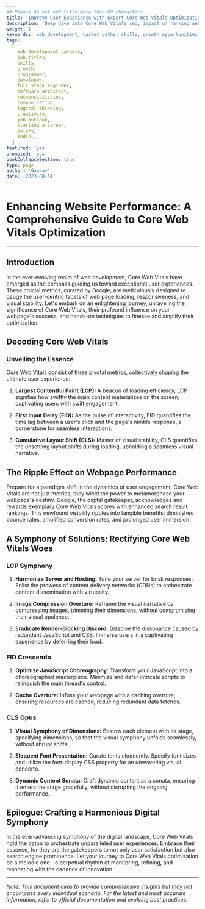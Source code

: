 ```yaml
---
## Please do not add title more than 60 characters.
title: 'Improve User Experience with Expert Core Web Vitals Optimization'
description: 'Deep dive into Core Web Vitals seo, impact on ranking website on google	and improve google ranking with CLS and FID, CLS'
weight: 1
keywords: 'web development, career paths, skills, growth opportunities, job titles, coding, programmer, developer, front end, back end, full stack, software architect, responsibilities, skills for web developers, growth in web development, job outlook, starting a career, FAQs, salary in India.'
tags:
  [
    web development careers,
    job titles,
    skills,
    growth,
    programmer,
    developer,
    full stack engineer,
    software architect,
    responsibilities,
    communication,
    logical thinking,
    creativity,
    job outlook,
    starting a career,
    salary,
    India.,
  ]
featured: 'yes'
promoted: 'yes'
bookCollapseSection: true
type: page
author: 'Gaurav'
date: '2023-08-14'
---
```


# Enhancing Website Performance: A Comprehensive Guide to Core Web Vitals Optimization

---

## Introduction

In the ever-evolving realm of web development, Core Web Vitals have emerged as the compass guiding us toward exceptional user experiences. These crucial metrics, curated by Google, are meticulously designed to gauge the user-centric facets of web page loading, responsiveness, and visual stability. Let's embark on an enlightening journey, unraveling the significance of Core Web Vitals, their profound influence on your webpage's success, and hands-on techniques to finesse and amplify their optimization.

## Decoding Core Web Vitals

### Unveiling the Essence

Core Web Vitals consist of three pivotal metrics, collectively shaping the ultimate user experience:

1. **Largest Contentful Paint (LCP):** A beacon of loading efficiency, LCP signifies how swiftly the main content materializes on the screen, captivating users with swift engagement.

2. **First Input Delay (FID):** As the pulse of interactivity, FID quantifies the time lag between a user's click and the page's nimble response, a cornerstone for seamless interactions.

3. **Cumulative Layout Shift (CLS):** Master of visual stability, CLS quantifies the unsettling layout shifts during loading, upholding a seamless visual narrative.

## The Ripple Effect on Webpage Performance

Prepare for a paradigm shift in the dynamics of user engagement. Core Web Vitals are not just metrics; they wield the power to metamorphose your webpage's destiny. Google, the digital gatekeeper, acknowledges and rewards exemplary Core Web Vitals scores with enhanced search result rankings. This newfound visibility ripples into tangible benefits: diminished bounce rates, amplified conversion rates, and prolonged user immersion.

## A Symphony of Solutions: Rectifying Core Web Vitals Woes

### LCP Symphony

1. **Harmonize Server and Hosting:** Tune your server for brisk responses. Enlist the prowess of content delivery networks (CDNs) to orchestrate content dissemination with virtuosity.

2. **Image Compression Overture:** Reframe the visual narrative by compressing images, trimming their dimensions, without compromising their visual opulence.

3. **Eradicate Render-Blocking Discord:** Dissolve the dissonance caused by redundant JavaScript and CSS. Immerse users in a captivating experience by deferring their load.

### FID Crescendo

1. **Optimize JavaScript Choreography:** Transform your JavaScript into a choreographed masterpiece. Minimize and defer intricate scripts to relinquish the main thread's control.

2. **Cache Overture:** Infuse your webpage with a caching overture, ensuring resources are cached, reducing redundant data fetches.

### CLS Opus

1. **Visual Symphony of Dimensions:** Bestow each element with its stage, specifying dimensions, so that the visual symphony unfolds seamlessly, without abrupt shifts.

2. **Eloquent Font Presentation:** Curate fonts eloquently. Specify font sizes and utilize the font-display CSS property for an unwavering visual concerto.

3. **Dynamic Content Sonata:** Craft dynamic content as a sonata, ensuring it enters the stage gracefully, without disrupting the ongoing performance.

## Epilogue: Crafting a Harmonious Digital Symphony

In the ever-advancing symphony of the digital landscape, Core Web Vitals hold the baton to orchestrate unparalleled user experiences. Embrace their essence, for they are the gatekeepers to not only user satisfaction but also search engine prominence. Let your journey to Core Web Vitals optimization be a melodic one—a perpetual rhythm of monitoring, refining, and resonating with the cadence of innovation.

---

*Note: This document aims to provide comprehensive insights but may not encompass every individual scenario. For the latest and most accurate information, refer to official documentation and evolving best practices.*
